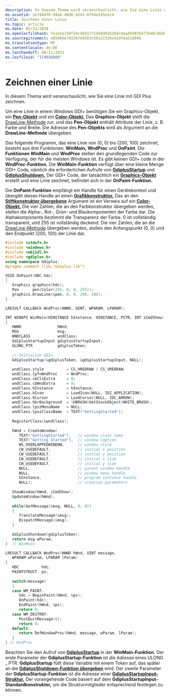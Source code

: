 ```yaml
---
description: In diesem Thema wird veranschaulicht, wie Sie eine Linie mit GDI Plus zeichnen.
ms.assetid: 2e7444f8-94a6-40d6-b243-0764e245eec4
title: Zeichnen einer Linie
ms.topic: article
ms.date: 05/31/2018
ms.openlocfilehash: 7a1e2a330f24cd0d1771458d02b264cdaa493835477b40c95d05ca4bf71c8a1e
ms.sourcegitcommit: e858bbe701567d4583c50a11326e42d7ea51804b
ms.translationtype: MT
ms.contentlocale: de-DE
ms.lasthandoff: 08/11/2021
ms.locfileid: "119036808"
---
```

# <a name="drawing-a-line"></a>Zeichnen einer Linie

In diesem Thema wird veranschaulicht, wie Sie eine Linie mit GDI Plus zeichnen.

Um eine Linie in einem Windows GDI+ [](/windows/win32/api/gdiplusgraphics/nl-gdiplusgraphics-graphics) benötigen Sie ein Graphics-Objekt, ein [**Pen-Objekt**](/windows/win32/api/gdipluspen/nl-gdipluspen-pen) und ein [**Color-Objekt.**](/windows/win32/api/gdipluscolor/nl-gdipluscolor-color) Das **Graphics-Objekt** stellt die [DrawLine-Methode](/windows/win32/api/gdiplusgraphics/nf-gdiplusgraphics-graphics-drawline(inconstpen_inint_inint_inint_inint)) zur, und das **Pen-Objekt** enthält Attribute der Linie, z. B. Farbe und Breite. Die Adresse des **Pen-Objekts** wird als Argument an die **DrawLine-Methode** übergeben.

Das folgende Programm, das eine Linie von (0, 0) bis (200, 100) zeichnet, besteht aus drei Funktionen: **WinMain,** **WndProc** und **OnPaint**. Die **Funktionen WinMain** und **WndProc** stellen den grundlegenden Code zur Verfügung, der für die meisten Windows ist. Es gibt keinen GDI+ code in der **WndProc-Funktion.** Die **WinMain-Funktion** verfügt über eine kleine Menge GDI+ Code, nämlich die erforderlichen Aufrufe von [**GdiplusStartup**](/windows/win32/api/Gdiplusinit/nf-gdiplusinit-gdiplusstartup) und [**GdiplusShutdown.**](/windows/win32/api/Gdiplusinit/nf-gdiplusinit-gdiplusshutdown) Der GDI+ Code, der tatsächlich ein [**Graphics-Objekt**](/windows/win32/api/gdiplusgraphics/nl-gdiplusgraphics-graphics) erstellt und eine Linie zeichnet, befindet sich in der **OnPaint-Funktion.**

Die **OnPaint-Funktion** empfängt ein Handle für einen Gerätekontext und übergibt dieses Handle an einen [**Grafikkonstruktor.**](/windows/win32/api/gdiplusgraphics/nl-gdiplusgraphics-graphics) Das an den [**Stiftkonstruktor übergebene**](/windows/win32/api/gdipluspen/nl-gdipluspen-pen) Argument ist ein Verweis auf ein [**Color-Objekt.**](/windows/win32/api/gdipluscolor/nl-gdipluscolor-color) Die vier Zahlen, die an den Farbkonstruktor übergeben werden, stellen die Alpha-, Rot-, Grün- und Blaukomponenten der Farbe dar. Die Alphakomponente bestimmt die Transparenz der Farbe. 0 ist vollständig transparent, und 255 ist vollständig deckend. Die vier Zahlen, die an die [DrawLine-Methode](/windows/win32/api/gdiplusgraphics/nf-gdiplusgraphics-graphics-drawline(inconstpen_inint_inint_inint_inint)) übergeben werden, stellen den Anfangspunkt (0, 0) und den Endpunkt (200, 100) der Linie dar.


```C++
#include <stdafx.h>
#include <windows.h>
#include <objidl.h>
#include <gdiplus.h>
using namespace Gdiplus;
#pragma comment (lib,"Gdiplus.lib")

VOID OnPaint(HDC hdc)
{
   Graphics graphics(hdc);
   Pen      pen(Color(255, 0, 0, 255));
   graphics.DrawLine(&pen, 0, 0, 200, 100);
}

LRESULT CALLBACK WndProc(HWND, UINT, WPARAM, LPARAM);

INT WINAPI WinMain(HINSTANCE hInstance, HINSTANCE, PSTR, INT iCmdShow)
{
   HWND                hWnd;
   MSG                 msg;
   WNDCLASS            wndClass;
   GdiplusStartupInput gdiplusStartupInput;
   ULONG_PTR           gdiplusToken;
   
   // Initialize GDI+.
   GdiplusStartup(&gdiplusToken, &gdiplusStartupInput, NULL);
   
   wndClass.style          = CS_HREDRAW | CS_VREDRAW;
   wndClass.lpfnWndProc    = WndProc;
   wndClass.cbClsExtra     = 0;
   wndClass.cbWndExtra     = 0;
   wndClass.hInstance      = hInstance;
   wndClass.hIcon          = LoadIcon(NULL, IDI_APPLICATION);
   wndClass.hCursor        = LoadCursor(NULL, IDC_ARROW);
   wndClass.hbrBackground  = (HBRUSH)GetStockObject(WHITE_BRUSH);
   wndClass.lpszMenuName   = NULL;
   wndClass.lpszClassName  = TEXT("GettingStarted");
   
   RegisterClass(&wndClass);
   
   hWnd = CreateWindow(
      TEXT("GettingStarted"),   // window class name
      TEXT("Getting Started"),  // window caption
      WS_OVERLAPPEDWINDOW,      // window style
      CW_USEDEFAULT,            // initial x position
      CW_USEDEFAULT,            // initial y position
      CW_USEDEFAULT,            // initial x size
      CW_USEDEFAULT,            // initial y size
      NULL,                     // parent window handle
      NULL,                     // window menu handle
      hInstance,                // program instance handle
      NULL);                    // creation parameters
      
   ShowWindow(hWnd, iCmdShow);
   UpdateWindow(hWnd);
   
   while(GetMessage(&msg, NULL, 0, 0))
   {
      TranslateMessage(&msg);
      DispatchMessage(&msg);
   }
   
   GdiplusShutdown(gdiplusToken);
   return msg.wParam;
}  // WinMain

LRESULT CALLBACK WndProc(HWND hWnd, UINT message, 
   WPARAM wParam, LPARAM lParam)
{
   HDC          hdc;
   PAINTSTRUCT  ps;
   
   switch(message)
   {
   case WM_PAINT:
      hdc = BeginPaint(hWnd, &ps);
      OnPaint(hdc);
      EndPaint(hWnd, &ps);
      return 0;
   case WM_DESTROY:
      PostQuitMessage(0);
      return 0;
   default:
      return DefWindowProc(hWnd, message, wParam, lParam);
   }
} // WndProc
```



Beachten Sie den Aufruf von [**GdiplusStartup**](/windows/win32/api/Gdiplusinit/nf-gdiplusinit-gdiplusstartup) in der **WinMain-Funktion.** Der erste Parameter der **GdiplusStartup-Funktion** ist die Adresse eines ULONG \_ PTR. **GdiplusStartup** füllt diese Variable mit einem Token auf, das später an die [**GdiplusShutdown-Funktion übergeben**](/windows/win32/api/Gdiplusinit/nf-gdiplusinit-gdiplusshutdown) wird. Der zweite Parameter der **GdiplusStartup-Funktion** ist die Adresse einer [**GdiplusStartupInput-Struktur.**](/windows/win32/api/Gdiplusinit/ns-gdiplusinit-gdiplusstartupinput) Der vorangehende Code basiert auf dem **GdiplusStartupInput-Standardkonstruktor,** um die Strukturmitglieder entsprechend festlegen zu können.

 

 



